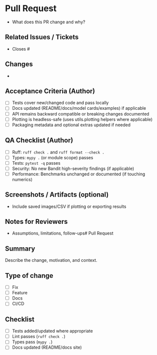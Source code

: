 # Pull Request

- What does this PR change and why?

## Related Issues / Tickets

- Closes #

## Changes

-

## Acceptance Criteria (Author)

- [ ] Tests cover new/changed code and pass locally
- [ ] Docs updated (README/docs/model cards/examples) if applicable
- [ ] API remains backward compatible or breaking changes documented
- [ ] Plotting is headless-safe (uses utils.plotting helpers where applicable)
- [ ] Packaging metadata and optional extras updated if needed

## QA Checklist (Author)

- [ ] Ruff: `ruff check .` and `ruff format --check .`
- [ ] Types: `mypy .` (or module scope) passes
- [ ] Tests: `pytest -q` passes
- [ ] Security: No new Bandit high-severity findings (if applicable)
- [ ] Performance: Benchmarks unchanged or documented (if touching numerics)

## Screenshots / Artifacts (optional)

- Include saved images/CSV if plotting or exporting results

## Notes for Reviewers

- Assumptions, limitations, follow-ups# Pull Request

## Summary

Describe the change, motivation, and context.

## Type of change

- [ ] Fix
- [ ] Feature
- [ ] Docs
- [ ] CI/CD

## Checklist

- [ ] Tests added/updated where appropriate
- [ ] Lint passes (`ruff check .`)
- [ ] Types pass (`mypy .`)
- [ ] Docs updated (README/docs site)
